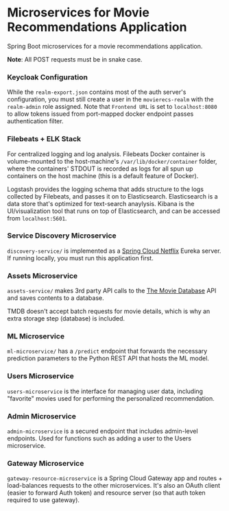 # Microservices for Movie Recommendations Application  

Spring Boot microservices for a movie recommendations application.  

**Note**: All POST requests must be in snake case.

### Keycloak Configuration  
While the `realm-export.json` contains most of the auth server's configuration, you must still create a user in the `movierecs-realm` with the `realm-admin` role assigned. Note that `Frontend URL` is set to `localhost:8080` to allow tokens issued from port-mapped docker endpoint passes authentication filter.  

### Filebeats + ELK Stack  
For centralized logging and log analysis. Filebeats Docker container is volume-mounted to the host-machine's `/var/lib/docker/container` folder, where the containers' STDOUT is recorded as logs for all spun up containers on the host machine (this is a default feature of Docker).  

Logstash provides the logging schema that adds structure to the logs collected by Filebeats, and passes it on to Elasticsearch. Elasticsearch is a data store that's optimized for text-search anaylysis. Kibana is the UI/visualization tool that runs on top of Elasticsearch, and can be accessed from `localhost:5601`.

### Service Discovery Microservice  

`discovery-service/` is implemented as a [Spring Cloud Netflix](https://cloud.spring.io/spring-cloud-netflix/reference/html/) Eureka server. If running locally, you must run this application first.  

### Assets Microservice  

`assets-service/` makes 3rd party API calls to the [The Movie Database](https://www.themoviedb.org/documentation/api?language=en-US) API and saves contents to a database.  

TMDB doesn't accept batch requests for movie details, which is why an extra storage step (database) is included.  


### ML Microservice    

`ml-microservice/` has a `/predict` endpoint that forwards the necessary prediction parameters to the Python REST API that hosts the ML model.  

### Users Microservice  

`users-microservice` is the interface for managing user data, including "favorite" movies used for performing the personalized recommendation.  

### Admin Microservice

`admin-microservice` is a secured endpoint that includes admin-level endpoints. Used for functions such as adding a user to the Users microservice.  

### Gateway Microservice
`gateway-resource-microservice` is a Spring Cloud Gateway app and routes + load-balances requests to the other microservices. It's also an OAuth client (easier to forward Auth token) and resource server (so that auth token required to use gateway). 